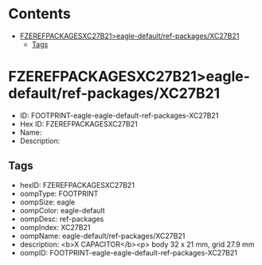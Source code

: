 



Contents
========

* [FZEREFPACKAGESXC27B21>eagle-default/ref-packages/XC27B21](#fzerefpackagesxc27b21eagle-defaultref-packagesxc27b21)
	* [Tags](#tags)

# FZEREFPACKAGESXC27B21>eagle-default/ref-packages/XC27B21

- ID: FOOTPRINT-eagle-eagle-default-ref-packages-XC27B21
- Hex ID: FZEREFPACKAGESXC27B21
- Name: 
- Description: 

## Tags

- hexID: FZEREFPACKAGESXC27B21
- oompType: FOOTPRINT
- oompSize: eagle
- oompColor: eagle-default
- oompDesc: ref-packages
- oompIndex: XC27B21
- oompName: eagle-default/ref-packages/XC27B21
- description: &lt;b&gt;X CAPACITOR&lt;/b&gt;&lt;p&gt;&#xD;
body 32 x 21 mm, grid 27.9 mm
- oompID: FOOTPRINT-eagle-eagle-default-ref-packages-XC27B21
